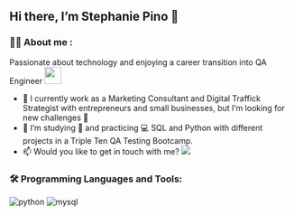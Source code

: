 ## Hi there, I’m Stephanie Pino 👋

### :woman_technologist: About me :
Passionate about technology and enjoying a career transition into QA Engineer <img decoding="async" src="https://media.giphy.com/media/WUlplcMpOCEmTGBtBW/giphy.gif" width="30">

* :telescope: I currently work as a Marketing Consultant and Digital Traffick Strategist with entrepreneurs and small businesses, but I’m looking for new challenges :muscle:
* :seedling: I’m studying :blue_book: and practicing :computer: SQL and Python with different projects in a Triple Ten QA Testing Bootcamp.
* :mailbox: Would you like to get in touch with me? [![](https://img.shields.io/badge/LinkedIn-0077B5?style=for-the-badge&logo=linkedin&logoColor=white)](https://www.linkedin.com/in/stephaniepino/)
  
### :hammer_and_wrench: Programming Languages and Tools:
<div id="header" align="left">
    <img decoding="async" src="https://img.shields.io/badge/Python-3776AB?style=for-the-badge&logo=python&logoColor=white" alt="python"/>
  </a>
    <img decoding="async" src="https://img.shields.io/badge/MySQL-6DB33F?style=for-the-badge&logo=mysql&logoColor=white" alt="mysql"/>
  </a>
